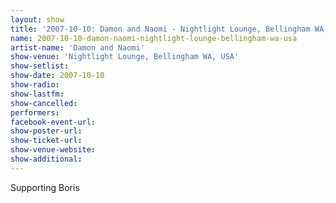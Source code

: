 ```yaml
---
layout: show
title: '2007-10-10: Damon and Naomi - Nightlight Lounge, Bellingham WA, USA'
name: 2007-10-10-damon-naomi-nightlight-lounge-bellingham-wa-usa
artist-name: 'Damon and Naomi'
show-venue: 'Nightlight Lounge, Bellingham WA, USA'
show-setlist: 
show-date: 2007-10-10
show-radio: 
show-lastfm: 
show-cancelled: 
performers: 
facebook-event-url: 
show-poster-url: 
show-ticket-url: 
show-venue-website: 
show-additional: 
---
```


Supporting Boris
